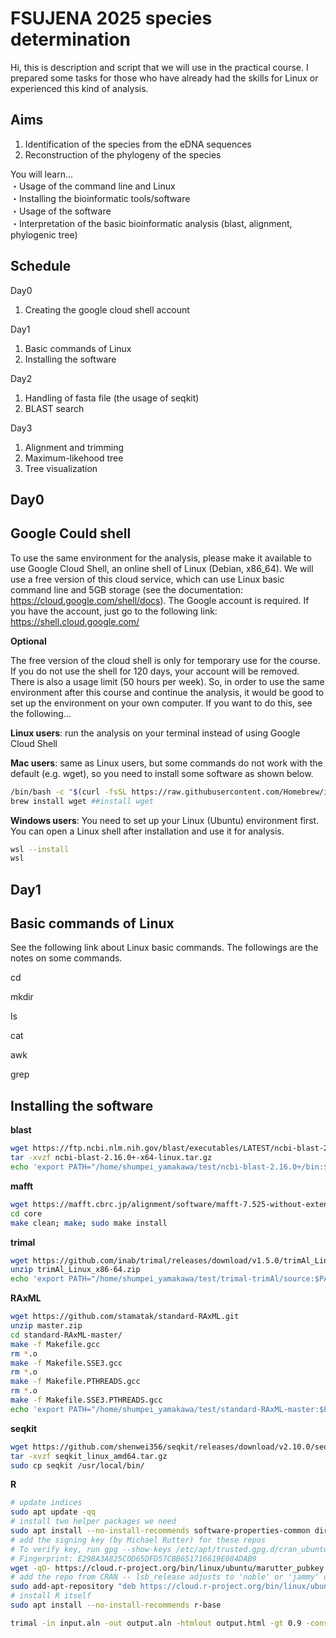 # FSUJENA 2025 species determination

Hi, this is description and script that we will use in the practical course. 
I prepared some tasks for those who have already had the skills for Linux or experienced this kind of analysis. 

## Aims
1. Identification of the species from the eDNA sequences
2. Reconstruction of the phylogeny of the species 

You will learn...  
・Usage of the command line and Linux  
・Installing the bioinformatic tools/software  
・Usage of the software  
・Interpretation of the basic bioinformatic analysis (blast, alignment, phylogenic tree)  

## Schedule
Day0
1. Creating the google cloud shell account

Day1  
1. Basic commands of Linux
2. Installing the software

Day2
1. Handling of fasta file (the usage of seqkit)
2. BLAST search

Day3
1. Alignment and trimming
2. Maximum-likehood tree
3. Tree visualization

## Day0
## Google Could shell 
To use the same environment for the analysis, please make it available to use Google Cloud Shell, an online shell of Linux (Debian, x86_64). We will use a free version of this cloud service, which can use Linux basic command line and 5GB storage (see the documentation: https://cloud.google.com/shell/docs). The Google account is required. If you have the account, just go to the following link: https://shell.cloud.google.com/

**Optional**

The free version of the cloud shell is only for temporary use for the course. If you do not use the shell for 120 days, your account will be removed. There is also a usage limit (50 hours per week). So, in order to use the same environment after this course and continue the analysis, it would be good to set up the environment on your own computer. If you want to do this, see the following... 

**Linux users**: run the analysis on your terminal instead of using Google Cloud Shell

**Mac users**: same as Linux users, but some commands do not work with the default (e.g. wget), so you need to install some software as shown below.

```bash
/bin/bash -c "$(curl -fsSL https://raw.githubusercontent.com/Homebrew/install/HEAD/install.sh)" ##Install Homebrew
brew install wget ##install wget
```

**Windows users**: You need to set up your Linux (Ubuntu) environment first. You can open a Linux shell after installation and use it for analysis.

```bash
wsl --install
wsl
```

## Day1
## Basic commands of Linux
See the following link about Linux basic commands. The followings are the notes on some commands.

cd

mkdir

ls

cat

awk

grep


## Installing the software

**blast**
```bash
wget https://ftp.ncbi.nlm.nih.gov/blast/executables/LATEST/ncbi-blast-2.16.0+-x64-linux.tar.gz
tar -xvzf ncbi-blast-2.16.0+-x64-linux.tar.gz
echo 'export PATH="/home/shumpei_yamakawa/test/ncbi-blast-2.16.0+/bin:$PATH"' >> ~/.bashrc; source ~/.bashrc
```

**mafft**
```bash
wget https://mafft.cbrc.jp/alignment/software/mafft-7.525-without-extensions-src.tgz
cd core
make clean; make; sudo make install
```

**trimal**
```bash
wget https://github.com/inab/trimal/releases/download/v1.5.0/trimAl_Linux_x86-64.zip
unzip trimAl_Linux_x86-64.zip
echo 'export PATH="/home/shumpei_yamakawa/test/trimal-trimAl/source:$PATH"' >> ~/.bashrc;  source ~/.bashrc
```

**RAxML**
```bash
wget https://github.com/stamatak/standard-RAxML.git
unzip master.zip
cd standard-RAxML-master/
make -f Makefile.gcc 
rm *.o
make -f Makefile.SSE3.gcc 
rm *.o
make -f Makefile.PTHREADS.gcc 
rm *.o
make -f Makefile.SSE3.PTHREADS.gcc
echo 'export PATH="/home/shumpei_yamakawa/test/standard-RAxML-master:$PATH"' >> ~/.bashrc;  source ~/.bashrc
```

**seqkit**
```bash
wget https://github.com/shenwei356/seqkit/releases/download/v2.10.0/seqkit_linux_amd64.tar.gz
tar -xvzf seqkit_linux_amd64.tar.gz 
sudo cp seqkit /usr/local/bin/ 
```

**R**
```bash
# update indices
sudo apt update -qq
# install two helper packages we need
sudo apt install --no-install-recommends software-properties-common dirmngr
# add the signing key (by Michael Rutter) for these repos
# To verify key, run gpg --show-keys /etc/apt/trusted.gpg.d/cran_ubuntu_key.asc 
# Fingerprint: E298A3A825C0D65DFD57CBB651716619E084DAB9
wget -qO- https://cloud.r-project.org/bin/linux/ubuntu/marutter_pubkey.asc | sudo tee -a /etc/apt/trusted.gpg.d/cran_ubuntu_key.asc
# add the repo from CRAN -- lsb_release adjusts to 'noble' or 'jammy' or ... as needed
sudo add-apt-repository "deb https://cloud.r-project.org/bin/linux/ubuntu $(lsb_release -cs)-cran40/"
# install R itself
sudo apt install --no-install-recommends r-base
```


```bash
trimal -in input.aln -out output.aln -htmlout output.html -gt 0.9 -cons 60
